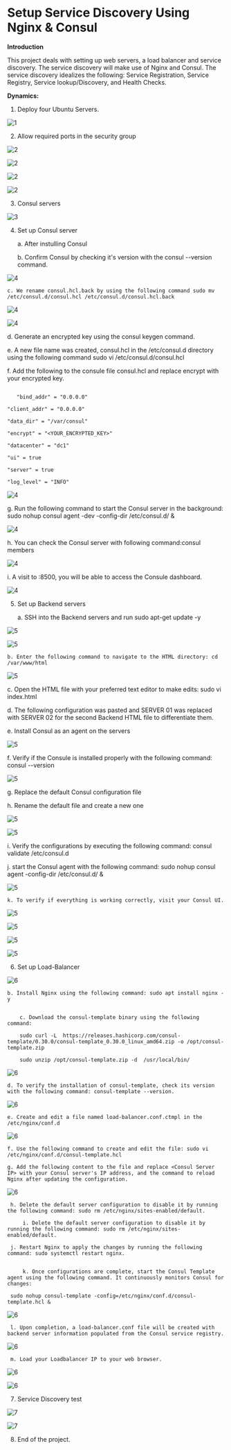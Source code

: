 # Setup Service Discovery Using Nginx & Consul

**Introduction**

This project deals with setting up web servers, a load balancer and service discovery. The service discovery will make use of Nginx and Consul. 
The service discovery idealizes the following:   Service Registration, Service Registry, Service lookup/Discovery, and Health Checks.

**Dynamics:**

1.	Deploy four Ubuntu Servers.


![1](img/img1.png)




2.	Allow required ports in the security group


![2](img/img2.png)


![2](img/img3.png)


![2](img/img4.png)


![2](img/img5.png)



3.	Consul servers


![3](img/img6.png)



4.	Set up Consul server
     
     a. After instulling Consul
     
     b. Confirm Consul by checking it's version with the consul --version command.



![4](img/img8.png)


    c. We rename consul.hcl.back by using the following command sudo mv /etc/consul.d/consul.hcl /etc/consul.d/consul.hcl.back



![4](img/img9.png)


![4](img/img10.png)



   d. Generate an encrypted key using the  consul keygen command.

   e. A new file name was created, consul.hcl in the /etc/consul.d directory using the following command sudo vi /etc/consul.d/consul.hcl

   f. Add the following to the consule file consul.hcl and replace encrypt with your encrypted key.


```

   "bind_addr" = "0.0.0.0"

"client_addr" = "0.0.0.0"

"data_dir" = "/var/consul"

"encrypt" = "<YOUR_ENCRYPTED_KEY>"

"datacenter" = "dc1"

"ui" = true

"server" = true

"log_level" = "INFO"

```




![4](img/img11.png)


  g. Run the following command to start the Consul server in the background: sudo nohup consul agent -dev -config-dir /etc/consul.d/ &



![4](img/img13.png)


   h. You can check the Consul server with following command:consul members


![4](img/img14.png)


   i. A visit to <EC2 Consul Server IP>:8500, you will be able to access the Consule dashboard.


![4](img/img15.png)




5.	Set up Backend servers

    a. SSH into the Backend servers and run     sudo apt-get update -y


![5](img/img16.png)


![5](img/img17.png)


    b. Enter the following command to navigate to the HTML directory: cd /var/www/html


![5](img/img19.png)



   c. Open the HTML file with your preferred text editor to make edits: sudo vi index.html

   d. The following configuration was pasted and SERVER 01 was replaced with SERVER 02 for the second Backend HTML file to differentiate them.

  
  
   e. Install Consul as an agent on the servers 



![5](img/img22.png)



   f. Verify if the Consule is installed properly with the following command: consul --version


![5](img/img23.png)


  g. Replace the default Consul configuration file
 
 

  h. Rename the default file and create a new one


![5](img/img24.png)


![5](img/img25.png)


   i. Verify the configurations by executing the following command: consul validate /etc/consul.d

   j. start the Consul agent with the following command: sudo nohup consul agent -config-dir /etc/consul.d/ &


   ![5](img/img26.png)



    k. To verify if everything is working correctly, visit your Consul UI.


![5](img/img27.png)


![5](img/img28.png)


![5](img/img28.png)



![5](img/img29.png)



6.	Set up Load-Balancer


![6](img/img30.png)


    b. Install Nginx using the following command: sudo apt install nginx -y

```

    c. Download the consul-template binary using the following command:
   
    sudo curl -L  https://releases.hashicorp.com/consul-template/0.30.0/consul-template_0.30.0_linux_amd64.zip -o /opt/consul-template.zip

    sudo unzip /opt/consul-template.zip -d  /usr/local/bin/

```


![6](img/img31.png)


    d. To verify the installation of consul-template, check its version with the following command: consul-template --version.


![6](img/img32.png)


    e. Create and edit a file named load-balancer.conf.ctmpl in the /etc/nginx/conf.d


![6](img/img33.png)


    f. Use the following command to create and edit the file: sudo vi /etc/nginx/conf.d/consul-template.hcl

    g. Add the following content to the file and replace <Consul Server IP> with your Consul server's IP address, and the command to reload Nginx after updating the configuration.


![6](img/img34.png)



     h. Delete the default server configuration to disable it by running the following command: sudo rm /etc/nginx/sites-enabled/default.

```
     i. Delete the default server configuration to disable it by running the following command: sudo rm /etc/nginx/sites-enabled/default.

```
     j. Restart Nginx to apply the changes by running the following command: sudo systemctl restart nginx.

```

     k. Once configurations are complete, start the Consul Template agent using the following command. It continuously monitors Consul for changes:

```

     sudo nohup consul-template -config=/etc/nginx/conf.d/consul-template.hcl &


![6](img/img35.png)



     l. Upon completion, a load-balancer.conf file will be created with backend server information populated from the Consul service registry.


![6](img/img36.png)


     m. Load your Loadbalancer IP to your web browser.


![6](img/img37.png)


![6](img/img38.png)



7.	Service Discovery test


![7](img/img39.png)



![7](img/img40.png)



8.	End of the project.



